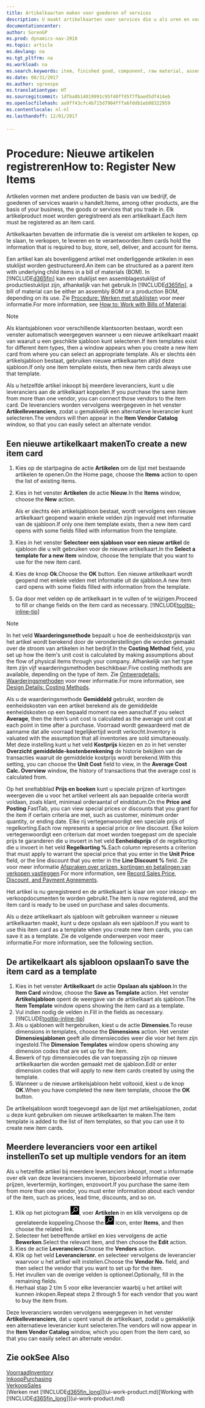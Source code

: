 ```yaml
---
title: Artikelkaarten maken voor goederen of services
description: U maakt artikelkaarten voor services die u als uren en voor fysieke producten verkoopt, zoals componenten, gereedgemelde goederen, onderdelen of grondstoffen, die u uit uw voorraad verkoopt.
documentationcenter: 
author: SorenGP
ms.prod: dynamics-nav-2018
ms.topic: article
ms.devlang: na
ms.tgt_pltfrm: na
ms.workload: na
ms.search.keywords: item, finished good, component, raw material, assembly item
ms.date: 08/31/2017
ms.author: sgroespe
ms.translationtype: HT
ms.sourcegitcommit: 1dfba8b14019991c95f40ffd5f7fbaed5df414eb
ms.openlocfilehash: aa9ff43cfc4b715d7904fffa6fddb1eb08322959
ms.contentlocale: nl-nl
ms.lasthandoff: 12/01/2017

---
```

# <a name="how-to-register-new-items"></a><span data-ttu-id="b274a-103">Procedure: Nieuwe artikelen registreren</span><span class="sxs-lookup"><span data-stu-id="b274a-103">How to: Register New Items</span></span>
<span data-ttu-id="b274a-104">Artikelen vormen met andere producten de basis van uw bedrijf, de goederen of services waarin u handelt.</span><span class="sxs-lookup"><span data-stu-id="b274a-104">Items, among other products, are the basis of your business, the goods or services that you trade in.</span></span> <span data-ttu-id="b274a-105">Elk artikelproduct moet worden geregistreerd als een artikelkaart.</span><span class="sxs-lookup"><span data-stu-id="b274a-105">Each item must be registered as an item card.</span></span>

<span data-ttu-id="b274a-106">Artikelkaarten bevatten de informatie die is vereist om artikelen te kopen, op te slaan, te verkopen, te leveren en te verantwoorden.</span><span class="sxs-lookup"><span data-stu-id="b274a-106">Item cards hold the information that is required to buy, store, sell, deliver, and account for items.</span></span>

<span data-ttu-id="b274a-107">Een artikel kan als bovenliggend artikel met onderliggende artikelen in een stuklijst worden gestructureerd.</span><span class="sxs-lookup"><span data-stu-id="b274a-107">An item can be structured as a parent item with underlying child items in a bill of materials (BOM).</span></span> <span data-ttu-id="b274a-108">In [!INCLUDE[d365fin](includes/d365fin_md.md)] kan een stuklijst een assemblagestuklijst of productiestuklijst zijn, afhankelijk van het gebruik.</span><span class="sxs-lookup"><span data-stu-id="b274a-108">In [!INCLUDE[d365fin](includes/d365fin_md.md)], a bill of material can be either an assembly BOM or a production BOM, depending on its use.</span></span> <span data-ttu-id="b274a-109">Zie [Procedure: Werken met stuklijsten](inventory-how-work-BOMs.md) voor meer informatie.</span><span class="sxs-lookup"><span data-stu-id="b274a-109">For more information, see [How to: Work with Bills of Material](inventory-how-work-BOMs.md).</span></span>

> [!NOTE]  
>   <span data-ttu-id="b274a-110">Als klantsjablonen voor verschillende klantsoorten bestaan, wordt een venster automatisch weergegeven wanneer u een nieuwe artikelkaart maakt van waaruit u een geschikte sjabloon kunt selecteren.</span><span class="sxs-lookup"><span data-stu-id="b274a-110">If item templates exist for different item types, then a window appears when you create a new item card from where you can select an appropriate template.</span></span> <span data-ttu-id="b274a-111">Als er slechts één artikelsjabloon bestaat, gebruiken nieuwe artikelkaarten altijd deze sjabloon.</span><span class="sxs-lookup"><span data-stu-id="b274a-111">If only one item template exists, then new item cards always use that template.</span></span>

<span data-ttu-id="b274a-112">Als u hetzelfde artikel inkoopt bij meerdere leveranciers, kunt u die leveranciers aan de artikelkaart koppelen.</span><span class="sxs-lookup"><span data-stu-id="b274a-112">If you purchase the same item from more than one vendor, you can connect those vendors to the item card.</span></span> <span data-ttu-id="b274a-113">De leveranciers worden vervolgens weergegeven in het venster **Artikelleveranciers**, zodat u gemakkelijk een alternatieve leverancier kunt selecteren.</span><span class="sxs-lookup"><span data-stu-id="b274a-113">The vendors will then appear in the **Item Vendor Catalog** window, so that you can easily select an alternate vendor.</span></span>

## <a name="to-create-a-new-item-card"></a><span data-ttu-id="b274a-114">Een nieuwe artikelkaart maken</span><span class="sxs-lookup"><span data-stu-id="b274a-114">To create a new item card</span></span>
1. <span data-ttu-id="b274a-115">Kies op de startpagina de actie **Artikelen** om de lijst met bestaande artikelen te openen.</span><span class="sxs-lookup"><span data-stu-id="b274a-115">On the Home page, choose the **Items** action to open the list of existing items.</span></span>  
2. <span data-ttu-id="b274a-116">Kies in het venster **Artikelen** de actie **Nieuw**.</span><span class="sxs-lookup"><span data-stu-id="b274a-116">In the **Items** window, choose the **New** action.</span></span>

    <span data-ttu-id="b274a-117">Als er slechts één artikelsjabloon bestaat, wordt vervolgens een nieuwe artikelkaart geopend waarin enkele velden zijn ingevuld met informatie van de sjabloon.</span><span class="sxs-lookup"><span data-stu-id="b274a-117">If only one item template exists, then a new item card opens with some fields filled with information from the template.</span></span>
3. <span data-ttu-id="b274a-118">Kies in het venster **Selecteer een sjabloon voor een nieuw artikel** de sjabloon die u wilt gebruiken voor de nieuwe artikelkaart.</span><span class="sxs-lookup"><span data-stu-id="b274a-118">In the **Select a template for a new item** window, choose the template that you want to use for the new item card.</span></span>
4. <span data-ttu-id="b274a-119">Kies de knop **Ok**.</span><span class="sxs-lookup"><span data-stu-id="b274a-119">Choose the **OK** button.</span></span> <span data-ttu-id="b274a-120">Een nieuwe artikelkaart wordt geopend met enkele velden met informatie uit de sjabloon.</span><span class="sxs-lookup"><span data-stu-id="b274a-120">A new item card opens with some fields filled with information from the template.</span></span>
5. <span data-ttu-id="b274a-121">Ga door met velden op de artikelkaart in te vullen of te wijzigen.</span><span class="sxs-lookup"><span data-stu-id="b274a-121">Proceed to fill or change fields on the item card as necessary.</span></span> [!INCLUDE[tooltip-inline-tip](includes/tooltip-inline-tip_md.md)]

> [!NOTE]
> <span data-ttu-id="b274a-122">In het veld **Waarderingsmethode** bepaalt u hoe de eenheidskostprijs van het artikel wordt berekend door de veronderstellingen die worden gemaakt over de stroom van artikelen in het bedrijf.</span><span class="sxs-lookup"><span data-stu-id="b274a-122">In the **Costing Method** field, you set up how the item's unit cost is calculated by making assumptions about the flow of physical items through your company.</span></span> <span data-ttu-id="b274a-123">Afhankelijk van het type item zijn vijf waarderingsmethoden beschikbaar.</span><span class="sxs-lookup"><span data-stu-id="b274a-123">Five costing methods are available, depending on the type of item.</span></span> <span data-ttu-id="b274a-124">Zie [Ontwerpdetails: Waarderingsmethoden](design-details-costing-methods.md) voor meer informatie.</span><span class="sxs-lookup"><span data-stu-id="b274a-124">For more information, see [Design Details: Costing Methods](design-details-costing-methods.md).</span></span>
>
> <span data-ttu-id="b274a-125">Als u de waarderingsmethode **Gemiddeld** gebruikt, worden de eenheidskosten van een artikel berekend als de gemiddelde eenheidskosten op een bepaald moment na een aanschaf.</span><span class="sxs-lookup"><span data-stu-id="b274a-125">If you select **Average**, then the item’s unit cost is calculated as the average unit cost at each point in time after a purchase.</span></span> <span data-ttu-id="b274a-126">Voorraad wordt gewaardeerd met de aanname dat alle voorraad tegelijkertijd wordt verkocht.</span><span class="sxs-lookup"><span data-stu-id="b274a-126">Inventory is valuated with the assumption that all inventories are sold simultaneously.</span></span> <span data-ttu-id="b274a-127">Met deze instelling kunt u het veld **Kostprijs** kiezen en zo in het venster **Overzicht gemiddelde-kostenberekening** de historie bekijken van de transacties waaruit de gemiddelde kostprijs wordt berekend.</span><span class="sxs-lookup"><span data-stu-id="b274a-127">With this setting, you can choose the **Unit Cost** field to view, in the **Average Cost Calc. Overview** window, the history of transactions that the average cost is calculated from.</span></span>

<span data-ttu-id="b274a-128">Op het sneltabblad **Prijs en boeken** kunt u speciale prijzen of kortingen weergeven die u voor het artikel verleent als aan bepaalde criteria wordt voldaan, zoals klant, minimaal orderaantal of einddatum.</span><span class="sxs-lookup"><span data-stu-id="b274a-128">On the **Price and Posting** FastTab, you can view special prices or discounts that you grant for the item if certain criteria are met, such as customer, minimum order quantity, or ending date.</span></span> <span data-ttu-id="b274a-129">Elke rij vertegenwoordigt een speciale prijs of regelkorting.</span><span class="sxs-lookup"><span data-stu-id="b274a-129">Each row represents a special price or line discount.</span></span> <span data-ttu-id="b274a-130">Elke kolom vertegenwoordigt een criterium dat moet worden toegepast om de speciale prijs te garanderen die u invoert in het veld **Eenheidsprijs** of de regelkorting die u invoert in het veld **Regelkorting %**.</span><span class="sxs-lookup"><span data-stu-id="b274a-130">Each column represents a criterion that must apply to warrant the special price that you enter in the **Unit Price** field, or the line discount that you enter in the **Line Discount %** field.</span></span> <span data-ttu-id="b274a-131">Zie voor meer informatie [Afspraken over prijzen, kortingen en betalingen van verkopen vastleggen](sales-how-record-sales-price-discount-payment-agreements.md).</span><span class="sxs-lookup"><span data-stu-id="b274a-131">For more information, see [Record Sales Price, Discount, and Payment Agreements](sales-how-record-sales-price-discount-payment-agreements.md).</span></span>

<span data-ttu-id="b274a-132">Het artikel is nu geregistreerd en de artikelkaart is klaar om voor inkoop- en verkoopdocumenten te worden gebruikt.</span><span class="sxs-lookup"><span data-stu-id="b274a-132">The item is now registered, and the item card is ready to be used on purchase and sales documents.</span></span>

<span data-ttu-id="b274a-133">Als u deze artikelkaart als sjabloon wilt gebruiken wanneer u nieuwe artikelkaarten maakt, kunt u deze opslaan als een sjabloon.</span><span class="sxs-lookup"><span data-stu-id="b274a-133">If you want to use this item card as a template when you create new item cards, you can save it as a template.</span></span> <span data-ttu-id="b274a-134">Zie de volgende onderwerpen voor meer informatie.</span><span class="sxs-lookup"><span data-stu-id="b274a-134">For more information, see the following section.</span></span>

## <a name="to-save-the-item-card-as-a-template"></a><span data-ttu-id="b274a-135">De artikelkaart als sjabloon opslaan</span><span class="sxs-lookup"><span data-stu-id="b274a-135">To save the item card as a template</span></span>
1. <span data-ttu-id="b274a-136">Kies in het venster **Artikelkaart** de actie **Opslaan als sjabloon**.</span><span class="sxs-lookup"><span data-stu-id="b274a-136">In the **Item Card** window, choose the **Save as Template** action.</span></span> <span data-ttu-id="b274a-137">Het venster **Artikelsjabloon** opent de weergave van de artikelkaart als sjabloon.</span><span class="sxs-lookup"><span data-stu-id="b274a-137">The **Item Template** window opens showing the item card as a template.</span></span>
2. <span data-ttu-id="b274a-138">Vul indien nodig de velden in.</span><span class="sxs-lookup"><span data-stu-id="b274a-138">Fill in the fields as necessary.</span></span> [!INCLUDE[tooltip-inline-tip](includes/tooltip-inline-tip_md.md)]
3. <span data-ttu-id="b274a-139">Als u sjablonen wilt hergebruiken, kiest u de actie **Dimensies**.</span><span class="sxs-lookup"><span data-stu-id="b274a-139">To reuse dimensions in templates, choose the **Dimensions** action.</span></span> <span data-ttu-id="b274a-140">Het venster **Dimensiesjablonen** geeft alle dimensiecodes weer die voor het item zijn ingesteld.</span><span class="sxs-lookup"><span data-stu-id="b274a-140">The **Dimension Templates** window opens showing any dimension codes that are set up for the item.</span></span>
4. <span data-ttu-id="b274a-141">Bewerk of typ dimensiecodes die van toepassing zijn op nieuwe artikelkaarten die worden gemaakt met de sjabloon.</span><span class="sxs-lookup"><span data-stu-id="b274a-141">Edit or enter dimension codes that will apply to new item cards created by using the template.</span></span>
5. <span data-ttu-id="b274a-142">Wanneer u de nieuwe artikelsjabloon hebt voltooid, kiest u de knop **OK**.</span><span class="sxs-lookup"><span data-stu-id="b274a-142">When you have completed the new item template, choose the **OK** button.</span></span>

<span data-ttu-id="b274a-143">De artikelsjabloon wordt toegevoegd aan de lijst met artikelsjablonen, zodat u deze kunt gebruiken om nieuwe artikelkaarten te maken.</span><span class="sxs-lookup"><span data-stu-id="b274a-143">The item template is added to the list of item templates, so that you can use it to create new item cards.</span></span>

## <a name="to-set-up-multiple-vendors-for-an-item"></a><span data-ttu-id="b274a-144">Meerdere leveranciers voor een artikel instellen</span><span class="sxs-lookup"><span data-stu-id="b274a-144">To set up multiple vendors for an item</span></span>  
<span data-ttu-id="b274a-145">Als u hetzelfde artikel bij meerdere leveranciers inkoopt, moet u informatie over elk van deze leveranciers invoeren, bijvoorbeeld informatie over prijzen, levertermijn, kortingen, enzovoort.</span><span class="sxs-lookup"><span data-stu-id="b274a-145">If you purchase the same item from more than one vendor, you must enter information about each vendor of the item, such as prices, lead time, discounts, and so on.</span></span>  

1.  <span data-ttu-id="b274a-146">Klik op het pictogram ![Zoeken naar pagina of rapport](media/ui-search/search_small.png "pictogram Zoeken naar pagina of rapport"), voer **Artikelen** in en klik vervolgens op de gerelateerde koppeling.</span><span class="sxs-lookup"><span data-stu-id="b274a-146">Choose the ![Search for Page or Report](media/ui-search/search_small.png "Search for Page or Report icon") icon, enter **Items**, and then choose the related link.</span></span>  
2.  <span data-ttu-id="b274a-147">Selecteer het betreffende artikel en kies vervolgens de actie **Bewerken**.</span><span class="sxs-lookup"><span data-stu-id="b274a-147">Select the relevant item, and then choose the **Edit** action.</span></span>  
3.  <span data-ttu-id="b274a-148">Kies de actie **Leveranciers**.</span><span class="sxs-lookup"><span data-stu-id="b274a-148">Choose the **Vendors** action.</span></span>  
4.  <span data-ttu-id="b274a-149">Klik op het veld **Leveranciersnr.** en selecteer vervolgens de leverancier waarvoor u het artikel wilt instellen.</span><span class="sxs-lookup"><span data-stu-id="b274a-149">Choose the **Vendor No.** field, and then select the vendor that you want to set up for the item.</span></span>  
5.  <span data-ttu-id="b274a-150">Het invullen van de overige velden is optioneel.</span><span class="sxs-lookup"><span data-stu-id="b274a-150">Optionally, fill in the remaining fields.</span></span>  
6.  <span data-ttu-id="b274a-151">Herhaal stap 2 t/m 5 voor elke leverancier waarbij u het artikel wilt kunnen inkopen.</span><span class="sxs-lookup"><span data-stu-id="b274a-151">Repeat steps 2 through 5 for each vendor that you want to buy the item from.</span></span>

<span data-ttu-id="b274a-152">Deze leveranciers worden vervolgens weergegeven in het venster **Artikelleveranciers**, dat u opent vanuit de artikelkaart, zodat u gemakkelijk een alternatieve leverancier kunt selecteren.</span><span class="sxs-lookup"><span data-stu-id="b274a-152">The vendors will now appear in the **Item Vendor Catalog** window, which you open from the item card, so that you can easily select an alternate vendor.</span></span>

## <a name="see-also"></a><span data-ttu-id="b274a-153">Zie ook</span><span class="sxs-lookup"><span data-stu-id="b274a-153">See Also</span></span>
  [<span data-ttu-id="b274a-154">Voorraad</span><span class="sxs-lookup"><span data-stu-id="b274a-154">Inventory</span></span>](inventory-manage-inventory.md)  
  [<span data-ttu-id="b274a-155">Inkoop</span><span class="sxs-lookup"><span data-stu-id="b274a-155">Purchasing</span></span>](purchasing-manage-purchasing.md)  
  [<span data-ttu-id="b274a-156">Verkoop</span><span class="sxs-lookup"><span data-stu-id="b274a-156">Sales</span></span>](sales-manage-sales.md)  
  <span data-ttu-id="b274a-157">[Werken met [!INCLUDE[d365fin_long](includes/d365fin_long_md.md)]](ui-work-product.md)</span><span class="sxs-lookup"><span data-stu-id="b274a-157">[Working with [!INCLUDE[d365fin_long](includes/d365fin_long_md.md)]](ui-work-product.md)</span></span>

##

